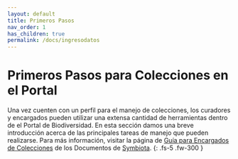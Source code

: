 ```yaml
---
layout: default
title: Primeros Pasos
nav_order: 1
has_children: true
permalink: /docs/ingresodatos
---
```



# Primeros Pasos para Colecciones en el Portal

Una vez cuenten con un perfil para el manejo de colecciones, los curadores y encargados pueden utilizar una extensa cantidad de herramientas dentro de el Portal de Biodiversidad. En esta sección damos una breve introducción acerca de las principales tareas de manejo que pueden realizarse. Para más información, visitar la página de [Guía para Encargados de Colecciones](https://biokic.github.io/symbiota-docs/es/coll_manager/) de los Documentos de [Symbiota](https://symbiota.org/docs/es/).
{: .fs-5 .fw-300 }


